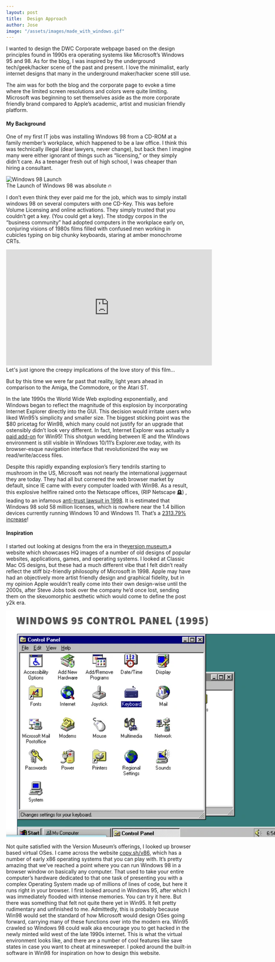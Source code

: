 ```yaml
---
layout: post
title:  Design Approach
author: Jose
image: "/assets/images/made_with_windows.gif"
---
```

I wanted to design the DWC Corporate webpage based on the design principles found in 1990s era operating systems like Microsoft’s Windows 95 and 98. As for the blog, I was inspired by the underground tech/geek/hacker scene of the past and present. I love the minimalist, early internet designs that many in the underground maker/hacker scene still use. 

The aim was for both the blog and the corporate page to evoke a time where the limited screen resolutions and colors were quite limiting. Microsoft was beginning to set themselves aside as the more corporate friendly brand compared to Apple’s academic, artist and musician friendly platform.

#### My Background

One of my first IT jobs was installing Windows 98 from a CD-ROM at a family member’s workplace, which happened to be a law office. I think this was technically illegal (dear lawyers, never change), but back then I imagine many were either ignorant of things such as “licensing,” or they simply didn’t care. As a teenager fresh out of high school, I was cheaper than hiring a consultant.   

<div class="vidalign">
<img src="https://i.makeagif.com/media/2-07-2023/V-VwyH.gif" alt="Windows 98 Launch">
</div>

<div class="vidcap">
The Launch of Windows 98 was absolute 🔥  

</div>
  
I don’t even think they ever paid me for the job, which was to simply install windows 98 on several computers with one CD-Key. This was before Volume Licensing and online activations. They simply trusted that you couldn’t get a key. (You could get a key). The stodgy corpos in the “business community” had adopted computers in the workplace early on, conjuring visions of 1980s films filled with confused men working in cubicles typing on big chunky keyboards, staring at amber monochrome CRTs. 


<div class="vidalign">
<iframe width="560" height="315" src="https://www.youtube.com/embed/LRlmkXsoGx0?start=1" frameborder="0"  allow="accelerometer;clipboard-write; encrypted-media; modest-branding; gyroscope; picture-in-picture; web-share" allowfullscreen > </iframe>
</div>

<div class="vidcap">
Let's just ignore the creepy implications of the love story of this film...  
</div>

But by this time we were far past that reality, light years ahead in comparison to the Amiga, the Commodore, or the Atari ST.

In the late 1990s the World Wide Web exploding exponentially, and Windows began to reflect the magnitude of this explosion by incorporating Internet Explorer directly into the GUI. This decision would irritate users who liked Win95’s simplicity and smaller size. The biggest sticking point was the $80 pricetag for Win98, which many could not justify for an upgrade that ostensibly didn’t look very different. In fact, Internet Explorer was actually a [paid add-on](https://dfarq.homeip.net/windows-95-vs-98/) for Win95! This shotgun wedding between IE and the Windows environment is still visible in Windows 10/11’s Explorer.exe today, with its browser-esque navigation interface that revolutionized the way we read/write/access files.

Despite this rapidly expanding explosion’s fiery tendrils starting to mushroom in the US, Microsoft was not nearly the international juggernaut they are today. They had all but cornered the web browser market by default, since IE came with every computer loaded with Win98. As a result, this explosive hellfire rained onto the Netscape offices, (RIP Netscape 🪦) , leading to an infamous [anti-trust lawsuit in 1998](https://law.justia.com/cases/federal/district-courts/FSupp2/87/30/2307082/). It is estimated that Windows 98 sold 58 million licenses, which is nowhere near the 1.4 billion devices currently running Windows 10 and Windows 11. That’s a [2313.79% increase](https://www.calculatorsoup.com/calculators/algebra/percentage-increase-calculator.php?v_1=58&v_2=1400&action=solve)!

#### Inspiration

I started out looking at designs from the era in the[version museum,](https://www.versionmuseum.com/)a website which showcases HQ images of a number of old designs of popular websites, applications, games, and operating systems. I looked at Classic Mac OS designs, but these had a much different vibe that I felt didn’t really reflect the stiff biz-friendly philosophy of Microsoft in 1998. Apple may have had an objectively more artist friendly design and graphical fidelity, but in my opinion Apple wouldn’t really come into their own design-wise until the 2000s, after Steve Jobs took over the company he’d once lost, sending them on the skeuomorphic aesthetic which would come to define the post y2k era.

<div class="vidalign">
<img src="/assets/images/w95panel.png" style="max-height: 800px; max-width: 800px;">
</div>

Not quite satisfied with the Version Museum’s offerings, I looked up browser based virtual OSes. I came across the website [copy.sh/v86](https://copy.sh/v86), which has a number of early x86 operating systems that you can play with.  It’s pretty amazing that we’ve reached a point where you can run Windows 98 in a browser window on basically any computer. That used to take your entire computer’s hardware dedicated to that one task of presenting you with a complex Operating System made up of millions of lines of code, but here it runs right in your browser. I first looked around in Windows 95, after which I was immediately flooded with intense memories. You can try it here. But there was something that felt not quite there yet in Win95. It felt pretty rudimentary and unfinished to me. Admittedly, this is probably because Win98 would set the standard of how Microsoft would design OSes going forward, carrying many of these functions over into the modern era. Win95 crawled so Windows 98 could walk aka encourage you to get hacked in the newly minted wild west of the late 1990s internet. 
This is what the virtual environment looks like, and there are a number of cool features like save states in case you want to cheat at minesweeper. I poked around the built-in software in Win98 for inspiration on how to design this website.


